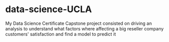 # data-science-UCLA
My Data Science Certificate Capstone project consisted on driving an analysis to understand what factors where affecting a big reseller company customers' satisfaction and find a model to predict it
